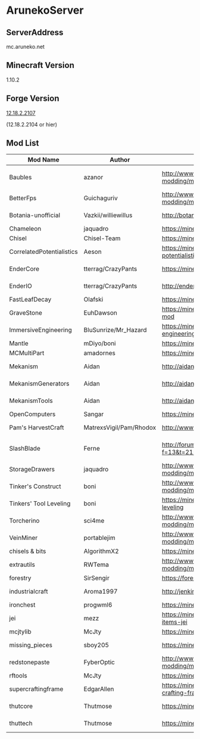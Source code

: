 # ArunekoServer
## ServerAddress
mc.aruneko.net

## Minecraft Version
1.10.2

## Forge Version
[12.18.2.2107](http://files.minecraftforge.net/maven/net/minecraftforge/forge/index_1.10.2.html)

(12.18.2.2104 or hier)

## Mod List

| Mod Name                  | Author                  | Official Site                                                                   | Source Code                                         | License             |
|---------------------------|-------------------------|---------------------------------------------------------------------------------|-----------------------------------------------------|---------------------|
| Baubles                   | azanor                  | http://www.minecraftforum.net/forums/mapping-and-modding/minecraft-mods/1294623 | https://github.com/Azanor/Baubles                   | CC by-nc-sa 3.0     |
| BetterFps                 | Guichaguriv             | http://www.minecraftforum.net/forums/mapping-and-modding/minecraft-mods/2413822 | https://github.com/Guichaguri/BetterFps             | GPLv2.1             |
| Botania-unofficial        | Vazkii/williewillus     | http://botaniamod.net/                                                          | https://github.com/williewillus/Botania             | Botania License     |
| Chameleon                 | jaquadro                | https://minecraft.curseforge.com/projects/chameleon                             | https://github.com/jaquadro/Chameleon               | MIT                 |
| Chisel                    | Chisel-Team             | https://minecraft.curseforge.com/projects/chisel                                | https://github.com/Chisel-Team/Chisel               | GPLv2               |
| CorrelatedPotentialistics | Aeson                   | https://minecraft.curseforge.com/projects/correlated-potentialistics            | https://github.com/elytra/CorrelatedPotentialistics | GPLv3               |
| EnderCore                 | tterrag/CrazyPants      | https://minecraft.curseforge.com/projects/endercore                             | https://github.com/SleepyTrousers/EnderCore         | Public Domain       |
| EnderIO                   | tterrag/CrazyPants      | http://enderio.com/                                                             | https://github.com/SleepyTrousers/EnderIO           | Public Domain       |
| FastLeafDecay             | Olafski                 | https://minecraft.curseforge.com/projects/fastleafdecay                         | https://github.com/Olafski/FastLeafDecay            | MIT                 |
| GraveStone                | EuhDawson               | https://minecraft.curseforge.com/projects/gravestone-mod                        |                                                     | All Rights Reserved |
| ImmersiveEngineering      | BluSunrize/Mr_Hazard    | https://minecraft.curseforge.com/projects/immersive-engineering                 | https://github.com/BluSunrize/ImmersiveEngineering  | All Rights Reserved |
| Mantle                    | mDiyo/boni              | https://minecraft.curseforge.com/projects/mantle                                | https://github.com/SlimeKnights/Mantle              | MIT                 |
| MCMultiPart               | amadornes               | https://minecraft.curseforge.com/projects/mcmultipart                           | https://github.com/amadornes/MCMultiPart            | MIT                 |
| Mekanism                  | Aidan                   | http://aidancbrady.com/                                                         | https://github.com/aidancbrady/Mekanism             | All rights Reserved |
| MekanismGenerators        | Aidan                   | http://aidancbrady.com/                                                         | https://github.com/aidancbrady/Mekanism             | All rights Reserved |
| MekanismTools             | Aidan                   | http://aidancbrady.com/                                                         | https://github.com/aidancbrady/Mekanism             | All rights Reserved |
| OpenComputers             | Sangar                  | https://minecraft.curseforge.com/projects/opencomputers                         | https://github.com/MightyPirates/OpenComputers      | MIT                 |
| Pam's HarvestCraft        | MatrexsVigil/Pam/Rhodox | http://www.minecraftforum.net/topic/2491507-                                    | https://github.com/MatrexsVigil/harvestcraft        | All Rights Reserved |
| SlashBlade                | Ferne                   | http://forum.minecraftuser.jp/viewtopic.php?f=13&t=2150                         | https://github.com/flammpfeil/SlashBlade            | CC BY NC SA 4.0     |
| StorageDrawers            | jaquadro                | http://www.minecraftforum.net/forums/mapping-and-modding/minecraft-mods/2198533 | https://github.com/jaquadro/StorageDrawers          | MIT                 |
| Tinker's Construct        | boni                    | http://www.minecraftforum.net/forums/mapping-and-modding/minecraft-mods/2218638 | https://github.com/SlimeKnights/TinkersConstruct    | MIT                 |
| Tinkers' Tool Leveling    | boni                    | https://minecraft.curseforge.com/projects/tinkers-tool-leveling                 | https://github.com/SlimeKnights/TinkersToolLeveling | MIT                 |
| Torcherino                | sci4me                  | http://www.minecraftforum.net/forums/mapping-and-modding/minecraft-mods/2290415 | https://github.com/sci4me/Torcherino                | Unknown             |
| VeinMiner                 | portablejim             | http://www.minecraftforum.net/forums/mapping-and-modding/minecraft-mods/1292260 |                                                     | LGPL                |
| chisels & bits            | AlgorithmX2             | https://minecraft.curseforge.com/projects/chisels-bits                          | https://github.com/AlgorithmX2/Chisels-and-Bits     | GLPL                |
| extrautils                | RWTema                  | http://www.minecraftforum.net/forums/mapping-and-modding/minecraft-mods/1443963 |                                                     | All Rights Reserved |
| forestry                  | SirSengir               | https://forestryforminecraft.info/                                              | https://github.com/ForestryMC/ForestryMC            | LGPLv3              |
| industrialcraft           | Aroma1997               | http://jenkins.ic2.player.to/job/IC2_110/                                       |                                                     | All Right Reserved  |
| ironchest                 | progwml6                | https://minecraft.curseforge.com/projects/iron-chests                           | https://github.com/progwml6/ironchest               | LGPL                |
| jei                       | mezz                    | https://minecraft.curseforge.com/projects/just-enough-items-jei                 | https://github.com/mezz/JustEnoughItems             | MIT                 |
| mcjtylib                  | McJty                   | https://minecraft.curseforge.com/projects/mcjtylib                              | https://github.com/McJty/McJtyLib                   | MIT                 |
| missing_pieces            | sboy205                 | https://minecraft.curseforge.com/projects/missing-pieces                        |                                                     | Public Domain       |
| redstonepaste             | FyberOptic              | http://www.minecraftforum.net/forums/mapping-and-modding/minecraft-mods/1291890 |                                                     | All Rights Reserved |
| rftools                   | McJty                   | https://minecraft.curseforge.com/projects/rftools                               | https://github.com/McJty/RFTools                    | MIT                 |
| supercraftingframe        | EdgarAllen              | https://minecraft.curseforge.com/projects/super-crafting-frame                  |                                                     | All Rights Reserved |
| thutcore                  | Thutmose                | https://minecraft.curseforge.com/projects/thutcore                              | https://github.com/Thutmose/Thut                    | Public Domain       |
| thuttech                  | Thutmose                | https://minecraft.curseforge.com/projects/thuts-elevators                       | https://github.com/Thutmose/Thut-Elevators          | Public Domain       |